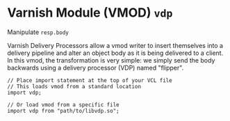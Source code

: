 <!--

   !!!!!!  WARNING: DO NOT EDIT THIS FILE!

   This file was generated from the Varnish VMOD source code.
   It will be automatically updated on each build.

-->
# Varnish Module (VMOD) `vdp`

Manipulate `resp.body`

Varnish Delivery Processors allow a vmod writer to insert themselves into a delivery
pipeline and alter an object body as it is being delivered to a client.  In this vmod,
the transformation is very simple: we simply send the body backwards using a delivery
processor (VDP) named "flipper".

```vcl
// Place import statement at the top of your VCL file
// This loads vmod from a standard location
import vdp;

// Or load vmod from a specific file
import vdp from "path/to/libvdp.so";
```
